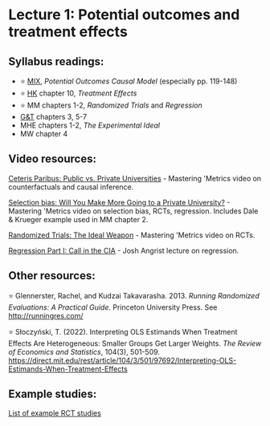 # Lecture 1: Potential outcomes and treatment effects

## Syllabus readings:

* :star: [MIX](https://mixtape.scunning.com/), *Potential Outcomes Causal Model* (especially pp. 119-148)
* :star: [HK](https://theeffectbook.net/) chapter 10, *Treatment Effects*
* :star: MM chapters 1-2, *Randomized Trials* and *Regression*
* [G&T](https://elibrary.worldbank.org/doi/book/10.1596/978-1-4648-1497-6?chapterTab=true) chapters 3, 5-7
* MHE chapters 1-2, *The Experimental Ideal*
* MW chapter 4

## Video resources:

[Ceteris Paribus: Public vs. Private Universities](https://www.youtube.com/watch?v=iPBV3BlV7jk) - Mastering 'Metrics video on counterfactuals and causal inference.

[Selection bias: Will You Make More Going to a Private University?](https://www.youtube.com/watch?v=6YrIDhaUQOE) - Mastering 'Metrics video on selection bias, RCTs, regression. Includes Dale & Krueger example used in MM chapter 2.

[Randomized Trials: The Ideal Weapon](https://www.youtube.com/watch?v=eGRd8jBdNYg&list=RDCMUCnkEhPBMZcEO0QGu51fDFDg&index=2) - Mastering 'Metrics video on RCTs.

[Regression Part I: Call in the CIA](https://www.youtube.com/watch?v=OwNxEaOF8yY) - Josh Angrist lecture on regression.


## Other resources:

:star: Glennerster, Rachel, and Kudzai Takavarasha. 2013. *Running Randomized Evaluations: A Practical Guide*. Princeton University Press. See http://runningres.com/

:star: Słoczyński, T. (2022). Interpreting OLS Estimands When Treatment Effects Are Heterogeneous: Smaller Groups Get Larger Weights. *The Review of Economics and Statistics*, 104(3), 501-509. https://direct.mit.edu/rest/article/104/3/501/97692/Interpreting-OLS-Estimands-When-Treatment-Effects

## Example studies:

[List of example RCT studies](https://github.com/spcorcor18/LPO-8852/blob/main/lectures/Lecture%201%20-%20Potential%20outcomes%20and%20treatment%20effects/Example%20studies%20-%20RCTs.md)

